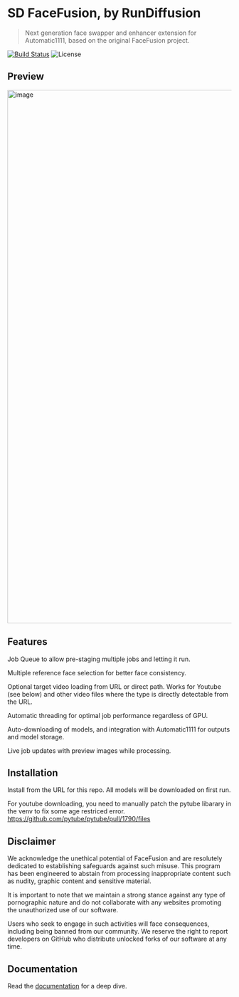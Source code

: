 SD FaceFusion, by RunDiffusion
==========

> Next generation face swapper and enhancer extension for Automatic1111, based on the original FaceFusion project.

[![Build Status](https://img.shields.io/github/actions/workflow/status/facefusion/facefusion/ci.yml.svg?branch=master)](https://github.com/facefusion/facefusion/actions?query=workflow:ci)
![License](https://img.shields.io/badge/license-MIT-green)


Preview
-------

<img width="1199" alt="image" src="https://github.com/runnitai/sd_facefusion/assets/1633844/7534bc81-1305-427e-b6e8-1b6e0617397c">


Features
--------
Job Queue to allow pre-staging multiple jobs and letting it run.

Multiple reference face selection for better face consistency.

Optional target video loading from URL or direct path. Works for Youtube (see below) and other video files where the type is directly detectable from the URL.

Automatic threading for optimal job performance regardless of GPU.

Auto-downloading of models, and integration with Automatic1111 for outputs and model storage.

Live job updates with preview images while processing.



Installation
------------

Install from the URL for this repo. All models will be downloaded on first run.

For youtube downloading, you need to manually patch the pytube libarary in the venv to fix some age restriced error.
https://github.com/pytube/pytube/pull/1790/files

Disclaimer
----------

We acknowledge the unethical potential of FaceFusion and are resolutely dedicated to establishing safeguards against such misuse. This program has been engineered to abstain from processing inappropriate content such as nudity, graphic content and sensitive material.

It is important to note that we maintain a strong stance against any type of pornographic nature and do not collaborate with any websites promoting the unauthorized use of our software.

Users who seek to engage in such activities will face consequences, including being banned from our community. We reserve the right to report developers on GitHub who distribute unlocked forks of our software at any time.


Documentation
-------------

Read the [documentation](https://docs.facefusion.io) for a deep dive.
